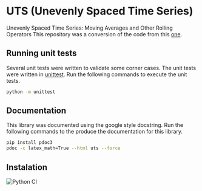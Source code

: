 # UTS (Unevenly Spaced Time Series)

Unevenly Spaced Time Series: Moving Averages and Other Rolling Operators
This repository was a conversion of the code from this [one](https://github.com/andreas50/utsAlgorithms).

## Running unit tests

Several unit tests were written to validate some corner cases.
The unit tests were written in [unittest](https://docs.python.org/3/library/unittest.html).
Run the following commands to execute the unit tests.

```bash
python -m unittest
```

## Documentation

This library was documented using the google style docstring.
Run the following commands to the produce the documentation for this library.

```bash
pip install pdoc3
pdoc -c latex_math=True --html uts --force
```

## Instalation

![Python CI](https://github.com/mariolpantunes/uts/workflows/Python%20CI/badge.svg)
